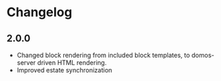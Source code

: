 # Changelog

## 2.0.0
- Changed block rendering from included block templates, to domos-server driven HTML rendering.
- Improved estate synchronization
